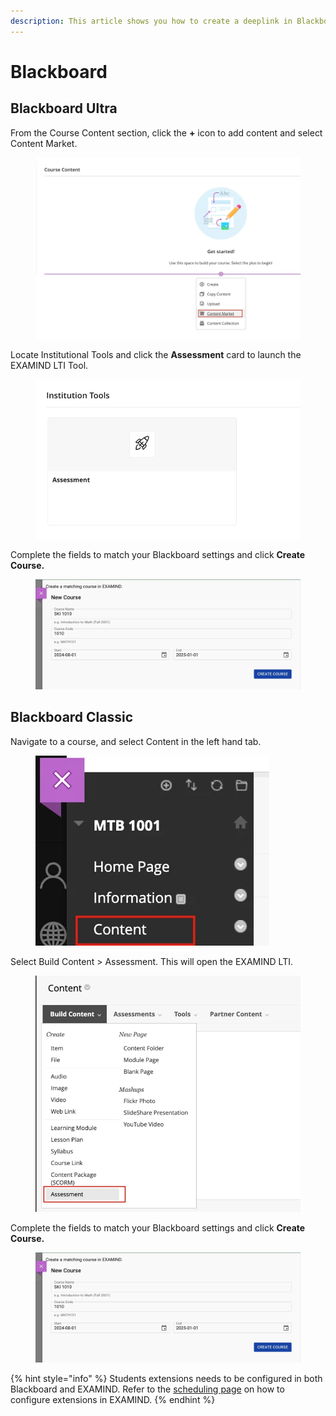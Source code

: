 ```yaml
---
description: This article shows you how to create a deeplink in Blackboard.
---
```


# Blackboard

## Blackboard Ultra

From the Course Content section, click the **+** icon to add content and select Content Market.

<figure><img src="../../../.gitbook/assets/ultra-course-view-png (1).webp" alt=""><figcaption></figcaption></figure>

Locate Institutional Tools and click the **Assessment** card to launch the EXAMIND LTI Tool.

<figure><img src="../../../.gitbook/assets/content-market-png.webp" alt=""><figcaption></figcaption></figure>

Complete the fields to match your Blackboard settings and click **Create Course.**

<figure><img src="../../../.gitbook/assets/create-course-png-1-1.webp" alt=""><figcaption></figcaption></figure>

## Blackboard Classic

Navigate to a course, and select Content in the left hand tab.

<figure><img src="../../../.gitbook/assets/course-content-png.webp" alt=""><figcaption></figcaption></figure>

Select Build Content > Assessment. This will open the EXAMIND LTI.

<figure><img src="../../../.gitbook/assets/build-content-png.webp" alt=""><figcaption></figcaption></figure>

Complete the fields to match your Blackboard settings and click **Create Course.**

<figure><img src="../../../.gitbook/assets/create-course-png-1-1.webp" alt=""><figcaption></figcaption></figure>

{% hint style="info" %}
Students extensions needs to be configured in both Blackboard and EXAMIND. Refer to the [scheduling page](../../../deliver/schedule.md) on how to configure extensions in EXAMIND.
{% endhint %}
